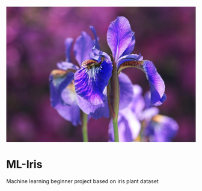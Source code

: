 ![iris](assets/iris-flowers.jpg)

# ML-Iris

Machine learning beginner project based on iris plant dataset

